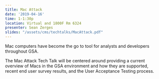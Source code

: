 ```yaml
---
title: Mac Attack
date: '2019-04-16'
time: 1-1:30p
location: Virtual and 1800F Rm 6324
presenter: Sean Zerges
slides: "/assets/cms/techtalks/MacAttack.pdf"
---
```


Mac computers have become the go to tool for analysts and developers throughout GSA.

The Mac Attack Tech Talk will be centered around providing a current overview of Macs in the GSA environment and how they are supported, recent end user survey results, and the User Acceptance Testing process.

